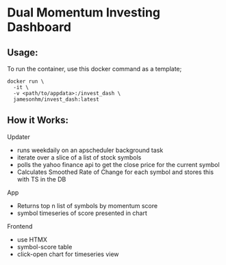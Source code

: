 # Dual Momentum Investing Dashboard

## Usage:
To run the container, use this docker command as a template;

```
docker run \
  -it \
  -v <path/to/appdata>:/invest_dash \
  jamesonhm/invest_dash:latest
```

## How it Works:

Updater 
- runs weekdaily on an apscheduler background task
- iterate over a slice of a list of stock symbols
- polls the yahoo finance api to get the close price for the current symbol
- Calculates Smoothed Rate of Change for each symbol and stores this with TS in the DB

App
- Returns top n list of symbols by momentum score
- symbol timeseries of score presented in chart

Frontend
- use HTMX
- symbol-score table
- click-open chart for timeseries view

